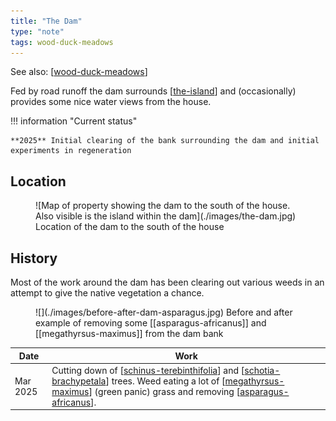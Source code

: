 ```yaml
---
title: "The Dam"
type: "note"
tags: wood-duck-meadows
---
```


See also: [[wood-duck-meadows]]

Fed by road runoff the dam surrounds [[the-island]] and (occasionally) provides some nice water views from the house.

!!! information "Current status"

    **2025** Initial clearing of the bank surrounding the dam and initial experiments in regeneration

## Location

<figure markdown>
![Map of property showing the dam to the south of the house. Also visible is the island within the dam](./images/the-dam.jpg)
<caption>Location of the dam to the south of the house</caption>
</figure>

## History

Most of the work around the dam has been clearing out various weeds in an attempt to give the native vegetation a chance.

<figure markdown>
![](./images/before-after-dam-asparagus.jpg)
<caption>Before and after example of removing some [[asparagus-africanus]] and [[megathyrsus-maximus]] from the dam bank</caption>
</figure>

| Date | Work |
| --- | --- |
| Mar 2025 | Cutting down of [[schinus-terebinthifolia]] and [[schotia-brachypetala]] trees. Weed eating a lot of [[megathyrsus-maximus]] (green panic) grass and removing [[asparagus-africanus]]. |

[//begin]: # "Autogenerated link references for markdown compatibility"
[wood-duck-meadows]: wood-duck-meadows "Wood duck meadows"
[the-island]: the-island "The Island"
[schinus-terebinthifolia]: plants/schinus-terebinthifolia "Schinus Terebinthifolia (Brazilian pepper tree)"
[schotia-brachypetala]: plants/schotia-brachypetala "Schotia brachypetala (Drunken Parrot Tree)"
[megathyrsus-maximus]: plants/megathyrsus-maximus "Megathyrsus maximus (Guinea grass)"
[asparagus-africanus]: plants/asparagus-africanus "Asparagus africanus (Climbing asparagus fern)"
[//end]: # "Autogenerated link references"